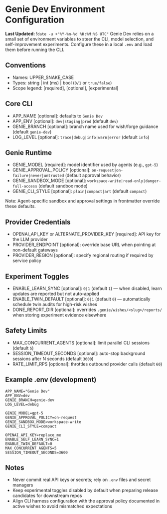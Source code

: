 # Genie Dev Environment Configuration
**Last Updated:** !`date -u +"%Y-%m-%d %H:%M:%S UTC"`
Genie Dev relies on a small set of environment variables to steer the CLI, model selection, and self-improvement experiments. Configure these in a local `.env` and load them before running the CLI.

## Conventions
- Names: UPPER_SNAKE_CASE
- Types: string | int (ms) | bool (`0/1` or `true/false`)
- Scope legend: [required], [optional], [experimental]

## Core CLI
- APP_NAME [optional]: defaults to `Genie Dev`
- APP_ENV [optional]: `dev|staging|prod` (default `dev`)
- GENIE_BRANCH [optional]: branch name used for wish/forge guidance (default `genie-dev`)
- LOG_LEVEL [optional]: `trace|debug|info|warn|error` (default `info`)

## Genie Runtime
- GENIE_MODEL [required]: model identifier used by agents (e.g., `gpt-5`)
- GENIE_APPROVAL_POLICY [optional]: `on-request|on-failure|never|untrusted` (default approval behavior)
- GENIE_SANDBOX_MODE [optional]: `workspace-write|read-only|danger-full-access` (default sandbox mode)
- GENIE_CLI_STYLE [optional]: `plain|compact|art` (default `compact`)

Note: Agent-specific sandbox and approval settings in frontmatter override these defaults.

## Provider Credentials
- OPENAI_API_KEY or ALTERNATE_PROVIDER_KEY [required]: API key for the LLM provider
- PROVIDER_ENDPOINT [optional]: override base URL when pointing at non-default gateways
- PROVIDER_REGION [optional]: specify regional routing if required by service policy

## Experiment Toggles
- ENABLE_LEARN_SYNC [optional]: `0|1` (default `1`) — when disabled, learn updates are reported but not auto-applied
- ENABLE_TWIN_DEFAULT [optional]: `0|1` (default `0`) — automatically schedule twin audits for high-risk wishes
- DONE_REPORT_DIR [optional]: overrides `.genie/wishes/<slug>/reports/` when storing experiment evidence elsewhere

## Safety Limits
- MAX_CONCURRENT_AGENTS [optional]: limit parallel CLI sessions (default `5`)
- SESSION_TIMEOUT_SECONDS [optional]: auto-stop background sessions after N seconds (default `3600`)
- RATE_LIMIT_RPS [optional]: throttles outbound provider calls (default `60`)

## Example .env (development)
```env
APP_NAME="Genie Dev"
APP_ENV=dev
GENIE_BRANCH=genie-dev
LOG_LEVEL=debug

GENIE_MODEL=gpt-5
GENIE_APPROVAL_POLICY=on-request
GENIE_SANDBOX_MODE=workspace-write
GENIE_CLI_STYLE=compact

OPENAI_API_KEY=replace_me
ENABLE_SELF_LEARN_SYNC=1
ENABLE_TWIN_DEFAULT=0
MAX_CONCURRENT_AGENTS=5
SESSION_TIMEOUT_SECONDS=3600
```

## Notes
- Never commit real API keys or secrets; rely on `.env` files and secret managers
- Keep experimental toggles disabled by default when preparing release candidates for downstream repos
- Align CLI harness configuration with the approval policy documented in active wishes to avoid mismatched expectations
